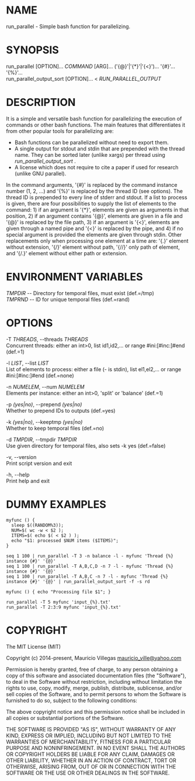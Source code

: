 
# NAME

run_parallel - Simple bash function for parallelizing.

# SYNOPSIS

run_parallel [OPTION]... *COMMAND* [ARG]... ('{@}'|'{\*}'|'{<}')... '{#}'... '{%}'...  
run_parallel_output_sort [OPTION]... < *RUN_PARALLEL_OUTPUT*

# DESCRIPTION

It is a simple and versatile bash function for parallelizing the execution of
commands or other bash functions. The main features that differentiates it
from other popular tools for parallelizing are:

- Bash functions can be parallelized without need to export them.
- A single output for stdout and stdin that are prepended with the thread
  name. They can be sorted later (unlike xargs) per thread using
  _run_parallel_output_sort_ .
- A license which does not require to cite a paper if used for research
  (unlike GNU parallel).

In the command arguments, '{#}' is replaced by the command instance number (1,
2, ...) and '{%}' is replaced by the thread ID (see options). The thread ID is
prepended to every line of stderr and stdout. If a list to process is given,
there are four possibilities to supply the list of elements to the command: 1)
if an argument is '{\*}', elements are given as arguments in that position, 2)
if an argument contains '{@}', elements are given in a file and '{@}' is
replaced by the file path, 3) if an argument is '{<}', elements are given
through a named pipe and '{<}' is replaced by the pipe, and 4) if no special
argument is provided the elements are given through stdin. Other replacements
only when processing one element at a time are: '{.}' element without
extension, '{/}' element without path, '{//}' only path of element, and '{/.}'
element without either path or extension.

# ENVIRONMENT VARIABLES

*TMPDIR*  --  Directory for temporal files, must exist (def.=/tmp)  
*TMPRND*  --  ID for unique temporal files (def.=rand)

# OPTIONS

-T *THREADS*, \--threads *THREADS*  
  Concurrent threads: either an int>0, list id1,id2,... or range
  #ini:[#inc:]#end (def.=1)

-l *LIST*, \--list *LIST*  
  List of elements to process: either a file (- is stdin), list el1,el2,... or
  range #ini:[#inc:]#end (def.=none)

-n *NUMELEM*, \--num *NUMELEM*  
  Elements per instance: either an int>0, 'split' or 'balance'
  (def.=1)

-p *(yes|no)*, \--prepend *(yes|no)*  
  Whether to prepend IDs to outputs (def.=yes)

-k *(yes|no)*, \--keeptmp *(yes|no)*  
  Whether to keep temporal files (def.=no)

-d *TMPDIR*, \--tmpdir *TMPDIR*  
  Use given directory for temporal files, also sets -k yes (def.=false)

-v, \--version  
  Print script version and exit

-h, \--help  
  Print help and exit

# DUMMY EXAMPLES

    myfunc () {  
      sleep $((RANDOM%3));  
      NUM=$( wc -w < $2 );  
      ITEMS=$( echo $( < $2 ) );  
      echo "$1: processed $NUM items ($ITEMS)";  
    }

    seq 1 100 | run_parallel -T 3 -n balance -l - myfunc 'Thread {%} instance {#}' '{@}'  
    seq 1 100 | run_parallel -T A,B,C,D -n 7 -l - myfunc 'Thread {%} instance {#}' '{@}'  
    seq 1 100 | run_parallel -T A,B,C -n 7 -l - myfunc 'Thread {%} instance {#}' '{@}' | run_parallel_output_sort -f -s rd

    myfunc () { echo "Processing file $1"; }

    run_parallel -T 5 myfunc 'input_{%}.txt'  
    run_parallel -T 2:3:9 myfunc 'input_{%}.txt'

# COPYRIGHT

The MIT License (MIT)

Copyright (c) 2014-present, Mauricio Villegas <mauricio_ville@yahoo.com>

Permission is hereby granted, free of charge, to any person obtaining a copy
of this software and associated documentation files (the "Software"), to deal
in the Software without restriction, including without limitation the rights
to use, copy, modify, merge, publish, distribute, sublicense, and/or sell
copies of the Software, and to permit persons to whom the Software is
furnished to do so, subject to the following conditions:

The above copyright notice and this permission notice shall be included in all
copies or substantial portions of the Software.

THE SOFTWARE IS PROVIDED "AS IS", WITHOUT WARRANTY OF ANY KIND, EXPRESS OR
IMPLIED, INCLUDING BUT NOT LIMITED TO THE WARRANTIES OF MERCHANTABILITY,
FITNESS FOR A PARTICULAR PURPOSE AND NONINFRINGEMENT. IN NO EVENT SHALL THE
AUTHORS OR COPYRIGHT HOLDERS BE LIABLE FOR ANY CLAIM, DAMAGES OR OTHER
LIABILITY, WHETHER IN AN ACTION OF CONTRACT, TORT OR OTHERWISE, ARISING FROM,
OUT OF OR IN CONNECTION WITH THE SOFTWARE OR THE USE OR OTHER DEALINGS IN THE
SOFTWARE.


